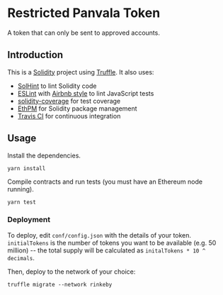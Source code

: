 # Restricted Panvala Token

A token that can only be sent to approved accounts.

## Introduction

This is a [Solidity](https://solidity.readthedocs.io/en/latest/) project using [Truffle](https://truffleframework.com/truffle). It also uses:

* [SolHint](https://protofire.github.io/solhint/) to lint Solidity code
* [ESLint](https://eslint.org) with [Airbnb style](https://github.com/airbnb/javascript) to lint JavaScript tests
* [solidity-coverage](https://github.com/sc-forks/solidity-coverage) for test coverage
* [EthPM](https://www.ethpm.com/registry) for Solidity package management
* [Travis CI](https://travis-ci.com/) for continuous integration

## Usage
Install the dependencies.
```
yarn install
```

Compile contracts and run tests (you must have an Ethereum node running).
```
yarn test
```

### Deployment
To deploy, edit `conf/config.json` with the details of your token. `initialTokens` is the number of tokens you want to be available (e.g. 50 million) -- the total supply will be calculated as `initalTokens * 10 ^ decimals`.

Then, deploy to the network of your choice:
```shell
truffle migrate --network rinkeby
```
